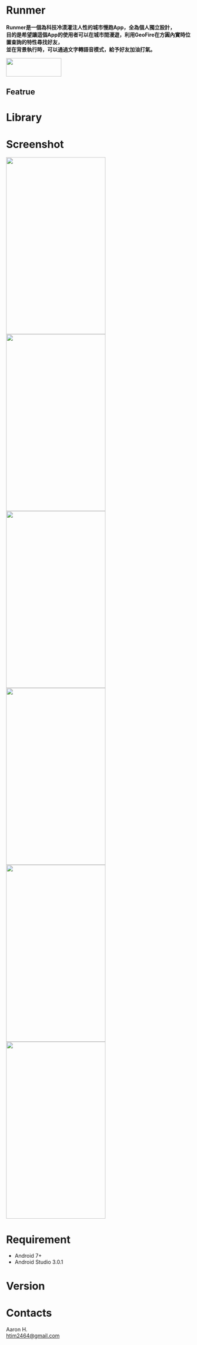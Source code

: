 # Runmer

**Runmer是一個為科技冷漠灌注人性的城市慢跑App，全為個人獨立設計，** <br />
**目的是希望讓這個App的使用者可以在城市間漫遊，利用GeoFire在方圓內實時位置查詢的特性尋找好友，** <br />
**並在背景執行時，可以通過文字轉語音模式，給予好友加油打氣。** <br />

[<img src="https://github.com/tim2464/Runmer/blob/develop/screenshot/get_it_on_google_play.png" width="150" height="50">](https://play.google.com/store/apps/details?id=com.aaron.runmer)

## Featrue




# Library

# Screenshot
<img src="https://github.com/tim2464/Runmer/blob/develop/screenshot/cover.jpg" width="270" height="480"> <img src="https://github.com/tim2464/Runmer/blob/develop/screenshot/map_page.jpg" width="270" height="480"> <img src="https://github.com/tim2464/Runmer/blob/develop/screenshot/user_detail.jpg" width="270" height="480">
<img src="https://github.com/tim2464/Runmer/blob/develop/screenshot/running_events.jpg" width="270" height="480"> <img src="https://github.com/tim2464/Runmer/blob/develop/screenshot/create_event.jpg" width="270" height="480"> <img src="https://github.com/tim2464/Runmer/blob/develop/screenshot/add_friends.jpg" width="270" height="480"> 

# Requirement
* Android 7+
* Android Studio 3.0.1

# Version

 

# Contacts
Aaron H. <br />
htim2464@gmail.com 
